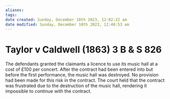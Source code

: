 ```yaml
---
aliases: 
tags: 
date created: Sunday, December 10th 2023, 12:02:22 am
date modified: Sunday, December 10th 2023, 12:40:53 am
---
```


# Taylor v Caldwell (1863) 3 B & S 826

The defendants granted the claimants a licence to use its music hall at a cost of £100 per concert. After the contract had been entered into but before the first performance, the music hall was destroyed. No provision had been made for this risk in the contract. The court held that the contract was frustrated due to the destruction of the music hall, rendering it impossible to continue with the contract.
